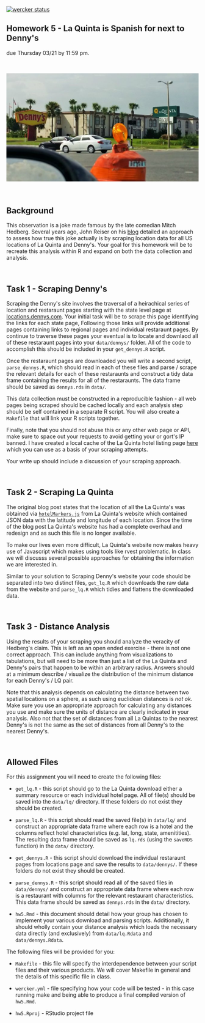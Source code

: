 [![wercker status](https://app.wercker.com/status/ebb43f0500cf3ca49638defccf99e57c/s/master "wercker status")](https://app.wercker.com/project/byKey/ebb43f0500cf3ca49638defccf99e57c)

Homework 5 - La Quinta is Spanish for next to Denny's
---
due Thursday 03/21 by 11:59 pm.

<br/>

![dennys next to la quinta](hedberg.jpg?raw=1)

<br/>

## Background

This observation is a joke made famous by the late comedian Mitch Hedberg. Several years ago, John Reiser on his [blog](http://njgeo.org/2014/01/30/mitch-hedberg-and-gis/) detailed an approach to assess how true this joke actually is by scraping location data for all US locations of La Quinta and Denny's. Your goal for this homework will be to recreate this analysis within R and expand on both the data collection and analysis.

<br/>

## Task 1 - Scraping Denny's

Scraping the Denny's site involves the traversal of a heirachical series of location and restaraunt pages starting with the state level page at [locations.dennys.com](http://locations.dennys.com). Your initial task will be to scrape this page identifying the links for each state page, Following those links will provide additional pages containing links to regional pages and individual restaraunt pages. By continue to traverse these pages your eventual is to locate and downlaod all of these restaraunt pages into your `data/dennys/` folder. All of the code to accomplish this should be included in your `get_dennys.R` script.

Once the restaraunt pages are downloaded you will write a second script, `parse_dennys.R`, which should read in each of these files and parse / scrape the relevant details for each of these restaraunts and construct a tidy data frame containing the results for all of the restaraunts. The data frame should be saved as `dennys.rds` in `data/`.

This data collection must be constructed in a reproducible fashion - all web pages being scraped should be cached locally and each analysis step should be self contained in a separate R script. You will also create a `Makefile` that will link your R scripts together. 

Finally, note that you should not abuse this or any other web page or API, make sure to space out your requests to avoid getting your or gort's IP banned. I have created a local cache of the La Quinta hotel listing page [here](http://www2.stat.duke.edu/~cr173/lq/www.lq.com/en/findandbook/hotel-listings.html) which you can use as a basis of your scraping attempts.

Your write up should include a discussion of your scraping approach.

<br/>

##  Task 2 - Scraping La Quinta

The original blog post states that the location of all the La Quinta's was obtained via [`hotelMarkers.js`](http://www.lq.com/lq/data/hotelMarkers.js) from La Quinta's website which contained JSON data with the latitude and longitude of each location. Since the time of the blog post La Quinta's website has had a complete overhaul and redesign and as such this file is no longer available.

To make our lives even more difficult, La Quinta's website now makes heavy use of Javascript which makes using tools like rvest problematic. In class we will discusss several possible approaches for obtaining the information we are interested in.

Similar to your solution to Scraping Denny's website your code should be separated into two distinct files, `get_lq.R` which downloads the raw data from the website and `parse_lq.R` which tidies and flattens the downloaded data.

<br/>

## Task 3 - Distance Analysis

Using the results of your scraping you should analyze the veracity of Hedberg's claim. This is left as an open ended exercise - there is not one correct approach. This can include anything from visualizations to tabulations, but will need to be more than just a list of the La Quinta and Denny's pairs that happen to be within an arbitrary radius. Answers should at a minimum describe / visualize the distribution of the minimum distance for each Denny's / LQ pair.

Note that this analysis depends on calculating the distance between two spatial locations on a sphere, as such using euclidean distances is *not ok*. Make sure you use an appropriate approach for calculating any distances you use and make sure the units of distance are clearly indicated in your analysis. Also not that the set of distances from all La Quintas to the nearest Denny's is not the same as the set of distances from all Denny's to the nearest Denny's.

<br/>

## Allowed Files

For this assignment you will need to create the following files:

* `get_lq.R` - this script should go to the La Quinta download either a summary resource or each individual hotel page. All of file(s) should be saved into the `data/lq/` directory. If these folders do not exist they should be created.

* `parse_lq.R` - this script should read the saved file(s) in `data/lq/` and construct an appropriate data frame where each row is a hotel and the columns reflect hotel characteristics (e.g. lat, long, state, amenitities). The resulting data frame should be saved as `lq.rds` (using the `saveRDS` function) in the `data/` directory.

* `get_dennys.R` - this script should download the individual restaraunt pages from locations page and save the results to `data/dennys/`. If these folders do not exist they should be created.

* `parse_dennys.R` - this script should read all of the saved files in `data/dennys/` and construct an appropriate data frame where each row is a restaurant with columns for the relevant restaurant characteristics. This data frame should be saved as `dennys.rds` in the `data/` directory.

* `hw5.Rmd` - this document should detail how your group has chosen to implement your various download and parsing scripts. Additionally, it should wholly contain your distance analysis which loads the necessary data directly (and exclusively) from `data/lq.Rdata` and `data/dennys.Rdata`.

The following files will be provided for you:

* `Makefile` - this file will specify the interdependence between your script files and their various products. We will cover Makefile in general and the details of this specific file in class.

* `wercker.yml` - file specifying how your code will be tested - in this case running make and being able to produce a final compiled version of `hw5.Rmd`.

* `hw5.Rproj` - RStudio project file

